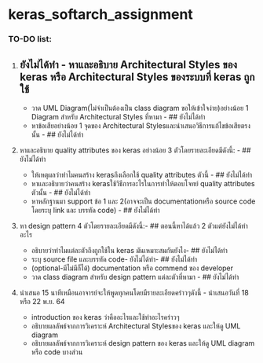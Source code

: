 # keras_softarch_assignment
### TO-DO list:

1. ## ยังไม่ได้ทำ - หาและอธิบาย Architectural Styles ของ keras หรือ Architectural Styles ของระบบที่ keras ถูกใช้
	* วาด UML Diagram(ไม่จำเป็นต้องเป็น class diagram ขอให้เข้าใจง่าย)อย่างน้อย 1 Diagram สำหรับ Architectural Styles ที่หามา - ## ยังไม่ได้ทำ
	* หาข้อเสียอย่างน้อย 1 จุดของ Architectural Stylesและนำเสนอวิธีการแก้ไขข้อเสียตรงนั้น - ## ยังไม่ได้ทำ
	
2. หาและอธิบาย quality attributes ของ keras อย่างน้อย 3 ตัวโดยรายละเอียดมีดังนี้: - ## ยังไม่ได้ทำ
	* ให้เหตุผลว่าทำไมคนสร้าง kerasถึงเลือกใช้ quality attributes ตัวนี้ - ## ยังไม่ได้ทำ
	* หาและอธิบายว่าคนสร้าง kerasใช้วิธีการอะไรในการทำให้ตอบโจทย์ quality attributes ตัวนั้น - ## ยังไม่ได้ทำ
	* หาหลักฐานมา support ข้อ 1 และ 2(อาจจะเป็น documentationหรือ source code โดยระบุ link และ บรรทัด code) - ## ยังไม่ได้ทำ
	
3. หา design pattern 4 ตัวโดยรายละเอียดมีดังนี้:- ## ตอนนี้หาได้แล้ว 2 ตัวแต่ยังไม่ได้ทำอะไร
	* อธิบายว่าทำไมแต่ละตัวถึงถูกใช้ใน keras มันเหมาะสมกันยังไง- ## ยังไม่ได้ทำ
	* ระบุ source file และบรรทัด code- ยังไม่ได้ทำ- ## ยังไม่ได้ทำ
	* (optional-มีไม่มีก็ได้) documentation หรือ commend ของ developer
	* วาด class diagram สำหรับ design pattern แต่ละตัวที่หามา - ## ยังไม่ได้ทำ
	
4. นำเสนอ 15 นาทีเหมือนอาจารย์จะให้พูดทุกคนโดยมีรายละเอียดคร่าวๆดังนี้ - นำเสนอวันที่ 18 หรือ 22 พ.ย. 64
	* introduction ของ keras ว่าคืออะไรและใช้ทำอะไรคร่าวๆ
	* อธิบายผลลัพธ์จากการวิเคราะห์ Architectural Stylesของ keras และให้ดู UML diagram
	* อธิบายผลลัพธ์จากการวิเคราะห์ design pattern ของ keras และให้ดู UML diagram หรือ code บางส่วน
